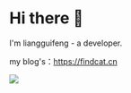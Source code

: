 # Hi there 👋

I'm liangguifeng - a developer.

my blog's：https://findcat.cn

![](https://github-profile-summary-cards.vercel.app/api/cards/profile-details?username=liangguifeng&theme=github)
